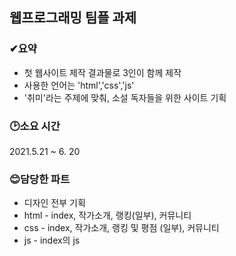 ## 웹프로그래밍 팀플 과제  
### ✔요약 
* 첫 웹사이트 제작 결과물로 3인이 함께 제작
* 사용한 언어는 'html','css','js'
* '취미'라는 주제에 맞춰, 소설 독자들을 위한 사이트 기획  
### 🕑소요 시간
2021.5.21 ~ 6. 20  
### 😊담당한 파트
* 디자인 전부 기획
* html - index, 작가소개, 랭킹(일부), 커뮤니티
* css - index, 작가소개, 랭킹 및 평점 (일부), 커뮤니티
* js - index의 js 
